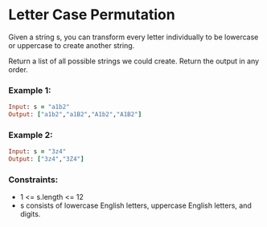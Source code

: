 # Letter Case Permutation

Given a string s, you can transform every letter individually to be lowercase or uppercase to create another string.

Return a list of all possible strings we could create. Return the output in any order.

### Example 1:
```ruby
Input: s = "a1b2"
Output: ["a1b2","a1B2","A1b2","A1B2"]
```
### Example 2:
```ruby
Input: s = "3z4"
Output: ["3z4","3Z4"]
```
### Constraints:

- 1 <= s.length <= 12
- s consists of lowercase English letters, uppercase English letters, and digits.
